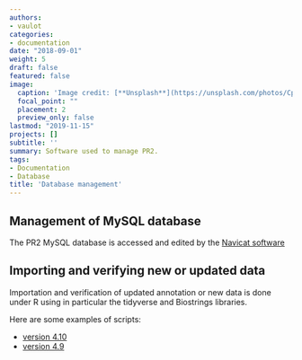 ```yaml
---
authors:
- vaulot
categories:
- documentation
date: "2018-09-01"
weight: 5
draft: false
featured: false
image:
  caption: 'Image credit: [**Unsplash**](https://unsplash.com/photos/CpkOjOcXdUY)'
  focal_point: ""
  placement: 2
  preview_only: false
lastmod: "2019-11-15"
projects: []
subtitle: ''
summary: Software used to manage PR2.
tags:
- Documentation
- Database
title: 'Database management'
---
```


## Management of MySQL database

The PR2 MySQL database is accessed and edited by the [Navicat software](https://www.navicat.com/)


## Importing and verifying new or updated data

Importation and verification of updated annotation or new data is done under R using in particular the tidyverse and Biostrings libraries.

Here are some examples of scripts:

* [version 4.10](https://pr2database.github.io/4.10/PR2_update_4.10.0_pr2_original.html)
* [version 4.9](https://pr2database.github.io/4.9/PR2_update_4.9.0_DinoRef.html)
